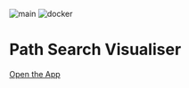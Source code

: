 ![main](https://github.com/pathfinding-project/app/actions/workflows/main.yml/badge.svg)
![docker](https://github.com/pathfinding-project/app/actions/workflows/docker.yml/badge.svg)

# Path Search Visualiser

[Open the App](https://pathfinding-project.github.io/app)
